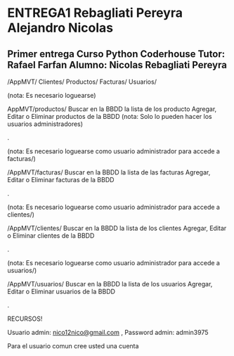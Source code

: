 # ENTREGA1 Rebagliati Pereyra Alejandro Nicolas
Primer entrega Curso Python Coderhouse
Tutor: Rafael Farfan
Alumno:
Nicolas Rebagliati Pereyra
--------------------------
/AppMVT/
Clientes/
Productos/
Facturas/
Usuarios/

(nota: Es necesario loguearse)

AppMVT/productos/
Buscar en la BBDD la lista de los producto
Agregar, Editar o Eliminar productos de la BBDD (nota: Solo lo pueden hacer los usuarios administradores)

.

(nota: Es necesario loguearse como usuario administrador para accede a facturas/)

/AppMVT/facturas/
Buscar en la BBDD la lista de las facturas
Agregar, Editar o Eliminar facturas de la BBDD

.

(nota: Es necesario loguearse como usuario administrador para accede a clientes/)

/AppMVT/clientes/
Buscar en la BBDD la lista de los clientes
Agregar, Editar o Eliminar clientes de la BBDD

.

(nota: Es necesario loguearse como usuario administrador para accede a usuarios/)

/AppMVT/usuarios/
Buscar en la BBDD la lista de los usuarios
Agregar, Editar o Eliminar usuarios de la BBDD

.

RECURSOS!

Usuario admin: nico12nico@gmail.com ,
Password admin: admin3975

Para el usuario comun cree usted una cuenta
